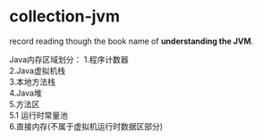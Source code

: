 # collection-jvm
record reading though the book name of <b>understanding the JVM</b>.

Java内存区域划分：
   1.程序计数器<br>
   2.Java虚拟机栈<br>
   3.本地方法栈<br>
   4.Java堆<br>
   5.方法区<br>
      5.1 运行时常量池<br>
   6.直接内存(不属于虚拟机运行时数据区部分)<br>
